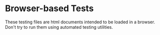 # Browser-based Tests

These testing files are html documents intended to be loaded in a browser.
Don't try to run them using automated testing utilities.
